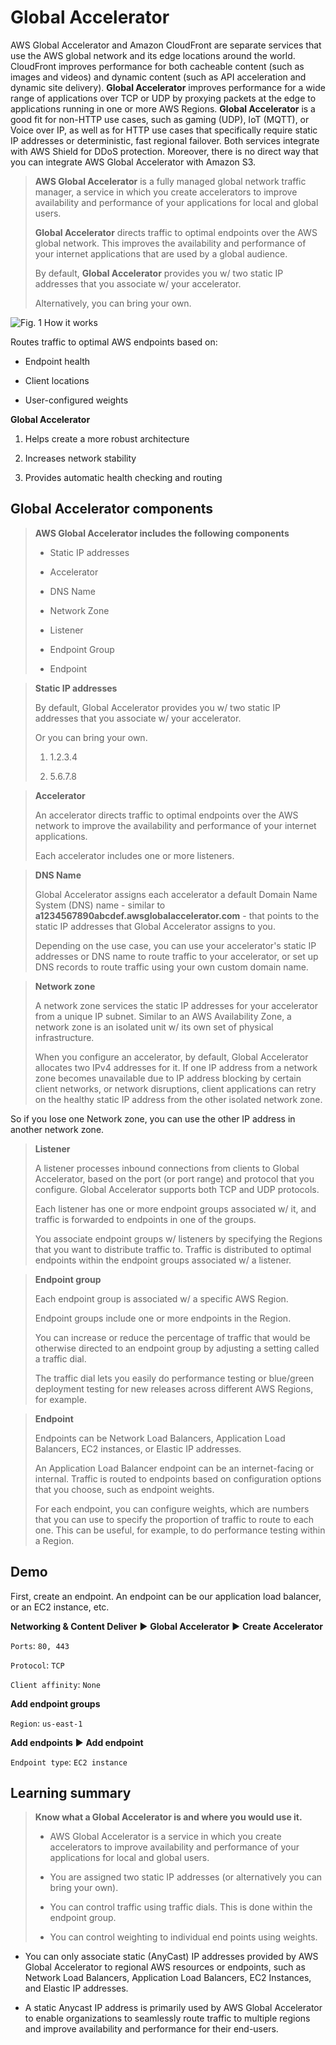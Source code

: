 # Global Accelerator

AWS Global Accelerator and Amazon CloudFront are separate services that use the AWS global network and its edge locations around the world. CloudFront improves performance for both cacheable content (such as images and videos) and dynamic content (such as API acceleration and dynamic site delivery). **Global Accelerator** improves performance for a wide range of applications over TCP or UDP by proxying packets at the edge to applications running in one or more AWS Regions. **Global Accelerator** is a good fit for non-HTTP use cases, such as gaming (UDP), IoT (MQTT), or Voice over IP, as well as for HTTP use cases that specifically require static IP addresses or deterministic, fast regional failover. Both services integrate with AWS Shield for DDoS protection. Moreover, there is no direct way that you can integrate AWS Global Accelerator with Amazon S3.

> **AWS Global Accelerator** is a fully managed global network traffic manager, a service in which you create accelerators to improve availability and performance of your applications for local and global users.
>
> **Global Accelerator** directs traffic to optimal endpoints over the AWS global network. This improves the availability and performance of your internet applications that are used by a global audience.
>
> By default, **Global Accelerator** provides you w/ two static IP addresses that you associate w/ your accelerator.
>
> Alternatively, you can bring your own.

![Fig. 1 How it works](https://d1.awsstatic.com/r2018/b/ubiquity/global-accelerator-how-it-works.feb297eb78d8cc55205874a1691e0ea2bc8bdbf1.png)

Routes traffic to optimal AWS endpoints based on:

* Endpoint health

* Client locations

* User-configured weights

**Global Accelerator**

1. Helps create a more robust architecture

2. Increases network stability

3. Provides automatic health checking and routing

## Global Accelerator components

> **AWS Global Accelerator includes the following components**
>
> * Static IP addresses
>
> * Accelerator
>
> * DNS Name
>
> * Network Zone
>
> * Listener
>
> * Endpoint Group
>
> * Endpoint

> **Static IP addresses**
>
> By default, Global Accelerator provides you w/ two static IP addresses that you associate w/ your accelerator.
>
> Or you can bring your own.
>
> 1. 1.2.3.4
>
> 2. 5.6.7.8

> **Accelerator**
>
> An accelerator directs traffic to optimal endpoints over the AWS network to improve the availability and performance of your internet applications.
>
> Each accelerator includes one or more listeners.

> **DNS Name**
>
> Global Accelerator assigns each accelerator a default Domain Name System (DNS) name - similar to **a1234567890abcdef.awsglobalaccelerator.com** - that points to the static IP addresses that Global Accelerator assigns to you.
>
> Depending on the use case, you can use your accelerator's static IP addresses or DNS name to route traffic to your accelerator, or set up DNS records to route traffic using your own custom domain name.

> **Network zone**
>
> A network zone services the static IP addresses for your accelerator from a unique IP subnet. Similar to an AWS Availability Zone, a network zone is an isolated unit w/ its own set of physical infrastructure.
>
> When you configure an accelerator, by default, Global Accelerator allocates two IPv4 addresses for it. If one IP address from a network zone becomes unavailable due to IP address blocking by certain client networks, or network disruptions, client applications can retry on the healthy static IP address from the other isolated network zone.

So if you lose one Network zone, you can use the other IP address in another network zone.

> **Listener**
>
> A listener processes inbound connections from clients to Global Accelerator, based on the port (or port range) and protocol that you configure. Global Accelerator supports both TCP and UDP protocols.
>
> Each listener has one or more endpoint groups associated w/ it, and traffic is forwarded to endpoints in one of the groups.
>
> You associate endpoint groups w/ listeners by specifying the Regions that you want to distribute traffic to. Traffic is distributed to optimal endpoints within the endpoint groups associated w/ a listener.

> **Endpoint group**
>
> Each endpoint group is associated w/ a specific AWS Region.
>
> Endpoint groups include one or more endpoints in the Region.
>
> You can increase or reduce the percentage of traffic that would be otherwise directed to an endpoint group by adjusting a setting called a traffic dial.
>
> The traffic dial lets you easily do performance testing or blue/green deployment testing for new releases across different AWS Regions, for example.

> **Endpoint**
>
> Endpoints can be Network Load Balancers, Application Load Balancers, EC2 instances, or Elastic IP addresses.
>
> An Application Load Balancer endpoint can be an internet-facing or internal. Traffic is routed to endpoints based on configuration options that you choose, such as endpoint weights.
>
> For each endpoint, you can configure weights, which are numbers that you can use to specify the proportion of traffic to route to each one. This can be useful, for example, to do performance testing within a Region.

## Demo

First, create an endpoint. An endpoint can be our application load balancer, or an EC2 instance, etc.

**Networking & Content Deliver** ▶︎ **Global Accelerator** ▶︎ **Create Accelerator**

`Ports`: `80, 443`

`Protocol`: `TCP`

`Client affinity`: `None`

**Add endpoint groups**

`Region`: `us-east-1`

**Add endpoints** ▶︎ **Add endpoint**

`Endpoint type`: `EC2 instance`

## Learning summary

> **Know what a Global Accelerator is and where you would use it.**
>
> * AWS Global Accelerator is a service in which you create accelerators to improve availability and performance of your applications for local and global users.
>
> * You are assigned two static IP addresses (or alternatively you can bring your own).
>
> * You can control traffic using traffic dials. This is done within the endpoint group.
>
> * You can control weighting to individual end points using weights.

* You can only associate static (AnyCast) IP addresses provided by AWS Global Accelerator to regional AWS resources or endpoints, such as Network Load Balancers, Application Load Balancers, EC2 Instances, and Elastic IP addresses.

* A static Anycast IP address is primarily used by AWS Global Accelerator to enable organizations to seamlessly route traffic to multiple regions and improve availability and performance for their end-users.
